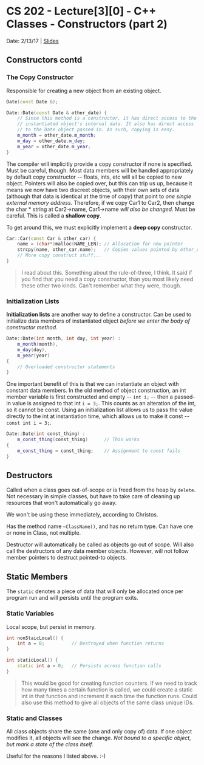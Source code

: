 # CS 202 - Lecture[3][0] - C++ Classes - Constructors (part 2)
Date: 2/13/17 | [Slides](../slides/CS202_Lecture7_[C++_Classes-Constructors_(Pt.2)]_02.13.pdf)

## Constructors contd

### The Copy Constructor
Responsible for creating a new object from an existing object.
```cpp
Date(const Date &);

Date::Date(const Date & other_date) {
    // Since this method is a constructor, it has direct access to the
    // instantiated object's internal data. It also has direct access
    // to the Date object passed in. As such, copying is easy.
    m_month = other_date.m_month;
    m_day = other_date.m_day;
    m_year = other_date.m_year;
}
```

The compiler will implicitly provide a copy constructor if
none is specified. Must be careful, though. Most data members will be
handled appropriately by default copy constructor -- floats, ints, etc
will all be copied to new object. Pointers will also be copied
over, but this can trip us up, because it means we now have two discreet
objects, with their own sets of data (although that data is identical at
the time of copy) that point to *one single external memory address*.
Therefore, if we copy Car1 to Car2, then change the char * string at
Car2->name, Car1->name *will also be changed*. Must be careful. This is
called a **shallow copy**.

To get around this, we must explicitly implement a **deep copy**
constructor.

```cpp
Car::Car(const Car & other_car) {
    name = (char*)malloc(NAME_LEN); // Allocation for new pointer
    strcpy(name, other_car.name);   // Copies values pointed by other_car.name to new car's name
    // More copy construct stuff...
}
```

> I read about this. Something about the rule-of-three, I think. It said
if you find that you need a copy constructor, than you most likely need
these other two kinds. Can't remember what they were, though.

### Initialization Lists
**Initialization lists** are another way to define a constructor. Can
be used to initialize data members of instantiated object *before we
enter the body of constructor method*.

```cpp
Date::Date(int month, int day, int year) :
    m_month(month),
    m_day(day),
    m_year(year)
{
    // Overloaded constructor statements
}
```

One important benefit of this is that we can instantiate an object with
constant data members. In the old method of object construction, an int
member variable is first constructed and empty -- `int i;` -- then a
passed-in value is assigned to that int `i = 3;`. This counts as an
alteration of the int, so it cannot be const. Using an initialization
list allows us to pass the value directly to the int at instantiation
time, which allows us to make it const -- `const int i = 3;`.

```cpp
Date::Date(int const_thing) :
    m_const_thing(const_thing)      // This works
{
    m_const_thing = const_thing;    // Assignment to const fails
}
```

## Destructors
Called when a class goes out-of-scope or is freed from the heap by
`delete`. Not necessary in simple classes, but have to take care of
cleaning up resources that won't automatically go away.

We won't be using these immediately, according to Christos.

Has the method name `~ClassName()`, and has no return type. Can have one
or none in Class, not multiple.

Destructor will automatically be called as objects go out of scope. Will
also call the destructors of any data member objects. However, will not
follow member pointers to destruct pointed-to objects.

## Static Members
The `static` denotes a piece of data that will only be allocated once
per program run and will persists until the program exits.

### Static Variables
Local scope, but persist in memory.

```cpp
int nonStaicLocal() {
    int a = 0;          // Destroyed when function returns
}

int staticLocal() {
    static int a = 0;   // Persists across function calls
}
```

> This would be good for creating function counters. If we need to track
how many times a certain function is called, we could create a static
int in that function and increment it each time the function runs. Could
also use this method to give all objects of the same class unique IDs.

### Static and Classes
All class objects share the same (one and only copy of) data. If one
object modifies it, all objects will see the change. *Not bound to a
specific object, but mark a state of the class itself.*

Useful for the reasons I listed above. :-)
